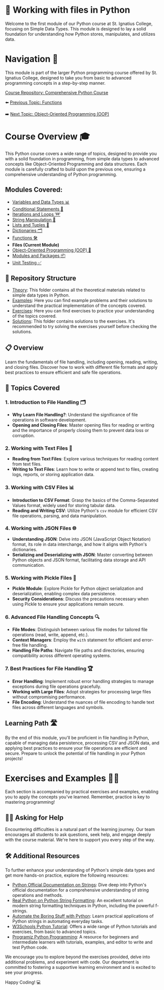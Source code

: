 # 📘 Working with files in Python

Welcome to the first module of our Python course at St. Ignatius College, focusing on Simple Data Types. This module is designed to lay a solid foundation for understanding how Python stores, manipulates, and utilizes data.

# Navigation 🧭

This module is part of the larger Python programming course offered by St. Ignatius College, designed to take you from basic to advanced programming concepts in a step-by-step manner. 

[Course Repository: Comprehensive Python Course](https://github.com/YuriODev/St-Ignatius-Python-Course)

⬅️ [Previous Topic: Functions](https://github.com/YuriODev/python-st-ignatius-07-functions-in-python/blob/main/README.md)
  
➡️ [Next Topic: Object-Oriented Programming (OOP)](https://github.com/YuriODev/python-st-ignatius-09-oop/blob/main/README.md)

# Course Overview 🎓

This Python course covers a wide range of topics, designed to provide you with a solid foundation in programming, from simple data types to advanced concepts like Object-Oriented Programming and data structures. Each module is carefully crafted to build upon the previous one, ensuring a comprehensive understanding of Python programming.

## Modules Covered:
- [Variables and Data Types 📊](https://github.com/YuriODev/python-st-ignatius-01-simple-data-types/blob/main/README.md) 
- [Conditional Statements 🔀](https://github.com/YuriODev/python-st-ignatius-02-simple-conditional-statements/blob/main/README.md)
- [Iterations and Loops ➿](https://github.com/YuriODev/python-st-ignatius-03-iterations-and-loops/blob/main/README.md)
- [String Manipulation 🧵](https://github.com/YuriODev/python-st-ignatius-04-string-manipulation/blob/main/README.md)
- [Lists and Tuples 📝](https://github.com/YuriODev/python-st-ignatius-05-lists-in-python/blob/main/README.md)
- [Dictionaries 🗂](https://github.com/YuriODev/python-st-ignatius-06-mastering-dictionaries/blob/main/README.md)
- [Functions 🛠](https://github.com/YuriODev/python-st-ignatius-07-functions-in-python/blob/main/README.md)
- **Files (Current Module)**
- [Object-Oriented Programming (OOP) 🤖](https://github.com/YuriODev/python-st-ignatius-09-oop/blob/main/README.md)
- [Modules and Packages 📦](https://github.com/YuriODev/python-st-ignatius-10-modules-and-packages/blob/main/README.md)
- [Unit Testing ✅](https://github.com/YuriODev/python-st-ignatius-11-unit-testing/blob/main/README.md)

## 📂 Repository Structure

- [Theory](./theory): This folder contains all the theoretical materials related to simple data types in Python.
- [Examples](./examples): Here you can find example problems and their solutions to understand the practical implementation of the concepts covered.
- [Exercises](./exercises): Here you can find exercises to practice your understanding of the topics covered.
- [Solutions](./solutions): This folder contains solutions to the exercises. It's recommended to try solving the exercises yourself before checking the solutions.


## 📋 Overview

Learn the fundamentals of file handling, including opening, reading, writing, and closing files. Discover how to work with different file formats and apply best practices to ensure efficient and safe file operations.

## 🧩 Topics Covered

### 1. Introduction to File Handling 🗂️
- **Why Learn File Handling?**: Understand the significance of file operations in software development.
- **Opening and Closing Files**: Master opening files for reading or writing and the importance of properly closing them to prevent data loss or corruption.

### 2. Working with Text Files 📄
- **Reading from Text Files**: Explore various techniques for reading content from text files.
- **Writing to Text Files**: Learn how to write or append text to files, creating logs, reports, or storing application data.

### 3. Working with CSV Files 📊
- **Introduction to CSV Format**: Grasp the basics of the Comma-Separated Values format, widely used for storing tabular data.
- **Reading and Writing CSV**: Utilize Python's `csv` module for efficient CSV file operations, parsing, and data manipulation.

### 4. Working with JSON Files 🌐
- **Understanding JSON**: Delve into JSON (JavaScript Object Notation) format, its role in data interchange, and how it aligns with Python's dictionaries.
- **Serializing and Deserializing with JSON**: Master converting between Python objects and JSON format, facilitating data storage and API communication.

### 5. Working with Pickle Files 🥒
- **Pickle Module**: Explore Pickle for Python object serialization and deserialization, enabling complex data persistence.
- **Security Considerations**: Discuss the precautions necessary when using Pickle to ensure your applications remain secure.

### 6. Advanced File Handling Concepts 🔍
- **File Modes**: Distinguish between various file modes for tailored file operations (read, write, append, etc.).
- **Context Managers**: Employ the `with` statement for efficient and error-free file handling.
- **Handling File Paths**: Navigate file paths and directories, ensuring compatibility across different operating systems.

### 7. Best Practices for File Handling 🏆
- **Error Handling**: Implement robust error handling strategies to manage exceptions during file operations gracefully.
- **Working with Large Files**: Adopt strategies for processing large files without compromising performance.
- **File Encoding**: Understand the nuances of file encoding to handle text files across different languages and symbols.

## Learning Path 🛣️

By the end of this module, you'll be proficient in file handling in Python, capable of managing data persistence, processing CSV and JSON data, and applying best practices to ensure your file operations are efficient and secure. Prepare to unlock the potential of file handling in your Python projects!
# Exercises and Examples 🏋️‍♂️

Each section is accompanied by practical exercises and examples, enabling you to apply the concepts you've learned. Remember, practice is key to mastering programming!


## 🙋‍♂️ Asking for Help

Encountering difficulties is a natural part of the learning journey. Our team encourages all students to ask questions, seek help, and engage deeply with the course material. We're here to support you every step of the way.

## 🛠 Additional Resources

To further enhance your understanding of Python's simple data types and get more hands-on practice, explore the following resources:

- [Python Official Documentation on Strings](https://docs.python.org/3/library/stdtypes.html#text-sequence-type-str): Dive deep into Python's official documentation for a comprehensive understanding of string operations and methods.
- [Real Python on Python String Formatting](https://realpython.com/python-f-strings/): An excellent tutorial on modern string formatting techniques in Python, including the powerful f-strings.
- [Automate the Boring Stuff with Python](https://automatetheboringstuff.com/2e/chapter6/): Learn practical applications of Python strings in automating everyday tasks.
- [W3Schools Python Tutorial](https://www.w3schools.com/python/): Offers a wide range of Python tutorials and exercises, from basic to advanced topics.
- [Programiz Python Programming](https://www.programiz.com/python-programming): A resource for beginners and intermediate learners with tutorials, examples, and editor to write and test Python code.

We encourage you to explore beyond the exercises provided, delve into additional problems, and experiment with code. Our department is committed to fostering a supportive learning environment and is excited to see your progress.

Happy Coding! 💻

